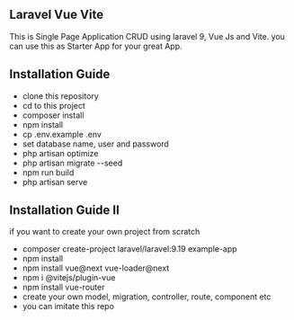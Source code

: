 ## Laravel Vue Vite

This is Single Page Application CRUD using laravel 9, Vue Js and Vite. you can use this as Starter App for your great App.

## Installation Guide

- clone this repository
- cd to this project 
- composer install
- npm install
- cp .env.example .env
- set database name, user and password
- php artisan optimize
- php artisan migrate --seed
- npm run build
- php artisan serve


## Installation Guide II

if you want to create your own project from scratch
- composer create-project laravel/laravel:9.19 example-app
- npm install
- npm install vue@next vue-loader@next
- npm i @vitejs/plugin-vue
- npm install vue-router
- create your own model, migration, controller, route, component etc
- you can imitate this repo

